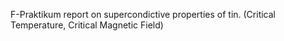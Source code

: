 F-Praktikum report on supercondictive properties of tin. (Critical Temperature, Critical Magnetic Field)

